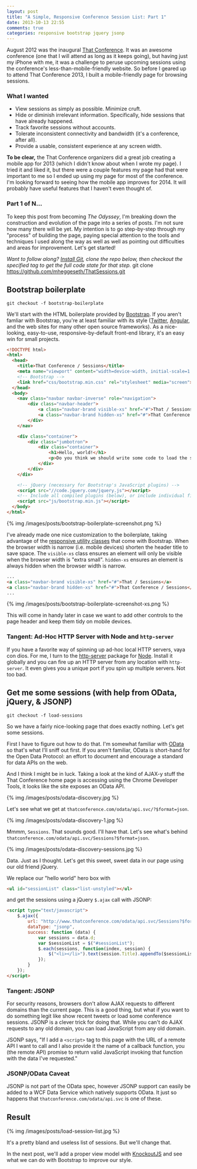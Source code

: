```yaml
---
layout: post
title: "A Simple, Responsive Conference Session List: Part 1"
date: 2013-10-13 22:55
comments: true
categories: responsive bootstrap jquery jsonp
---
```


August 2012 was the inaugural [That Conference](http://thatconference.com). It was an awesome conference (one that I will attend as long as it keeps going), but having just my iPhone with me, it was a challenge to peruse upcoming sessions using the conference's less-than-mobile-friendly website. So before I geared up to attend That Conference 2013, I built a mobile-friendly page for browsing sessions.

### What I wanted

* View sessions as simply as possible. Minimize cruft.
* Hide or diminish irrelevant information. Specifically, hide sessions that have already happened.
* Track favorite sessions without accounts.
* Tolerate inconsistent connectivity and bandwidth (it's a conference, after all).
* Provide a usable, consistent experience at any screen width.

**To be clear,** the That Conference organizers did a great job creating a mobile app for 2013 (which I didn't know about when I wrote my page). I tried it and liked it, but there were a couple features my page had that were important to me so I ended up using my page for most of the conference. I'm looking forward to seeing how the mobile app improves for 2014. It will probably have useful features that I haven't even thought of.

### Part 1 of N...

To keep this post from becoming *The Odyssey*, I'm breaking down the construction and evolution of the page into a series of posts. I'm not sure how many there will be yet. My intention is to go step-by-step through my "process" of building the page, paying special attention to the tools and techniques I used along the way as well as well as pointing out difficulties and areas for improvement. Let's get started!

*Want to follow along? [Install Git](http://git-scm.com/downloads), clone the repo below, then checkout the specified tag to get the full code state for that step.*
	git clone https://github.com/mheggeseth/ThatSessions.git

## Bootstrap boilerplate

	git checkout -f bootstrap-boilerplate

We'll start with the HTML boilerplate provided by [Bootstrap](http://getbootstrap.com/getting-started/). If you aren't famliar with Bootstrap, you're at least familiar with its style ([Twitter](http://twitter.com), [Angular](http://angularjs.org), and the web sites for many other open source frameworks). As a nice-looking, easy-to-use, responsive-by-default front-end library, it's an easy win for small projects.

``` html
<!DOCTYPE html>
<html>
  <head>
    <title>That Conference / Sessions</title>
    <meta name="viewport" content="width=device-width, initial-scale=1.0">
    <!-- Bootstrap -->
    <link href="css/bootstrap.min.css" rel="stylesheet" media="screen">
  </head>
  <body>
    <nav class="navbar navbar-inverse" role="navigation">
        <div class="navbar-header">
            <a class="navbar-brand visible-xs" href="#">That / Sessions</a>
            <a class="navbar-brand hidden-xs" href="#">That Conference / Sessions</a>
        </div>
    </nav>

    <div class="container">
        <div class="jumbotron">
            <div class="container">
                <h1>Hello, world!</h1>
                <p>Do you think we should write some code to load the sessions? Yes.</p>
            </div>
        </div>
    </div>

    <!-- jQuery (necessary for Bootstrap's JavaScript plugins) -->
    <script src="//code.jquery.com/jquery.js"></script>
    <!-- Include all compiled plugins (below), or include individual files as needed -->
    <script src="js/bootstrap.min.js"></script>
  </body>
</html>
```

{% img /images/posts/bootstrap-boilerplate-screenshot.png %}

I've already made one nice customization to the boilerplate, taking advantage of the [responsive utility classes](http://getbootstrap.com/css/#responsive-utilities) that come with Bootstrap. When the browser width is narrow (i.e. mobile devices) shorten the header title to save space. The `visible-xs` class ensures an element will only be visible when the browser width is "extra small". `hidden-xs` ensures an element is always hidden when the browser width is narrow.

``` html
...
<a class="navbar-brand visible-xs" href="#">That / Sessions</a>
<a class="navbar-brand hidden-xs" href="#">That Conference / Sessions</a>
...
```

{% img /images/posts/bootstrap-boilerplate-screenshot-xs.png %}

This will come in handy later in case we want to add other controls to the page header and keep them tidy on mobile devices.

### Tangent: Ad-Hoc HTTP Server with Node and `http-server`

If you have a favorite way of spinning up ad-hoc local HTTP servers, vaya con dios. For me, I turn to the [http-server](https://github.com/nodeapps/http-server) package for [Node](http://nodejs.org). Install it globally and you can fire up an HTTP server from any location with `http-server`. It even gives you a unique port if you spin up multiple servers. Not too bad.

## Get me some sessions (with help from OData, jQuery, & JSONP)

    git checkout -f load-sessions

So we have a fairly nice-looking page that does exactly nothing. Let's get some sessions. 

First I have to figure out how to do that. I'm somewhat familiar with [OData](http://www.odata.org/) so that's what I'll sniff out first. If you aren't familiar, OData is short-hand for the Open Data Protocol: an effort to document and encourage a standard for data APIs on the web.

And I think I might be in luck. Taking a look at the kind of AJAX-y stuff the That Conference home page is accessing using the Chrome Developer Tools, it looks like the site exposes an OData API.

{% img /images/posts/odata-discovery.jpg %}

Let's see what we get at `thatconference.com/odata/api.svc/?$format=json`.

{% img /images/posts/odata-discovery-1.jpg %}

Mmmm, `Sessions`. That sounds good. I'll have that. Let's see what's behind `thatconference.com/odata/api.svc/Sessions?$format=json`.

{% img /images/posts/odata-discovery-sessions.jpg %}

Data. Just as I thought. Let's get this sweet, sweet data in our page using our old friend jQuery.

We replace our "hello world" hero box with

``` html
<ul id="sessionList" class="list-unstyled"></ul>
```

and get the sessions using a jQuery `$.ajax` call with JSONP:

``` html
<script type="text/javascript">
    $.ajax({
        url: "http://www.thatconference.com/odata/api.svc/Sessions?$format=json&$callback=?",
        dataType: "jsonp",
        success: function (data) {
            var sessions = data.d;
            var $sessionList = $("#sessionList");
            $.each(sessions, function(index, session) {
                $("<li></li>").text(session.Title).appendTo($sessionList);
            });
        }
    });
</script>
```

### Tangent: JSONP

For security reasons, browsers don't allow AJAX requests to different domains than the current page. This is a good thing, but what if you want to do something legit like show recent tweets or load some conference sessions. JSONP is a clever trick for doing that. While you can't do AJAX requests to any old domain, you can load JavaScript from any old domain.

JSONP says, "If I add a `<script>` tag to this page with the URL of a remote API I want to call and I also provide it the name of a callback function, you (the remote API) promise to return valid JavaScript invoking that function with the data I've requested."

### JSONP/OData Caveat

JSONP is not part of the OData spec, however JSONP support can easily be added to a WCF Data Service which natively supports OData. It just so happens that `thatconference.com/odata/api.svc` is one of these.

## Result

{% img /images/posts/load-session-list.jpg %}

It's a pretty bland and useless list of sessions. But we'll change that.

In the next post, we'll add a proper view model with [KnockoutJS](http://knockoutjs.com) and see what we can do with Bootstrap to improve our style.




